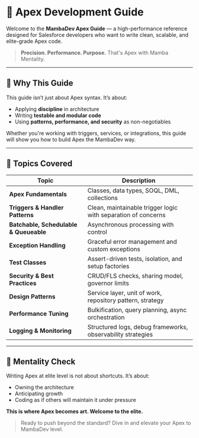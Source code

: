 # 🐍 Apex Development Guide

Welcome to the **MambaDev Apex Guide** — a high-performance reference designed for Salesforce developers who want to write clean, scalable, and elite-grade Apex code.

> **Precision. Performance. Purpose.** That's Apex with Mamba Mentality.

---

## 🚀 Why This Guide

This guide isn’t just about Apex syntax. It’s about:
- Applying **discipline** in architecture
- Writing **testable and modular code**
- Using **patterns, performance, and security** as non-negotiables

Whether you're working with triggers, services, or integrations, this guide will show you how to build Apex the MambaDev way.

---

## 📌 Topics Covered

| Topic | Description |
|-------|-------------|
| **Apex Fundamentals** | Classes, data types, SOQL, DML, collections |
| **Triggers & Handler Patterns** | Clean, maintainable trigger logic with separation of concerns |
| **Batchable, Schedulable & Queueable** | Asynchronous processing with control |
| **Exception Handling** | Graceful error management and custom exceptions |
| **Test Classes** | Assert-driven tests, isolation, and setup factories |
| **Security & Best Practices** | CRUD/FLS checks, sharing model, governor limits |
| **Design Patterns** | Service layer, unit of work, repository pattern, strategy |
| **Performance Tuning** | Bulkification, query planning, async orchestration |
| **Logging & Monitoring** | Structured logs, debug frameworks, observability strategies |

---

## 🧠 Mentality Check

Writing Apex at elite level is not about shortcuts.
It’s about:
- Owning the architecture
- Anticipating growth
- Coding as if others will maintain it under pressure

**This is where Apex becomes art. Welcome to the elite.**

> Ready to push beyond the standard? Dive in and elevate your Apex to MambaDev level.


